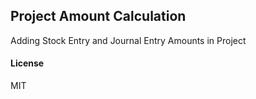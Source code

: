 ## Project Amount Calculation

Adding Stock Entry and Journal Entry Amounts in Project

#### License

MIT